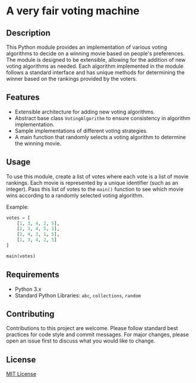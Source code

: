 # A very fair voting machine

## Description
This Python module provides an implementation of various voting algorithms to decide on a winning movie based on people's preferences. The module is designed to be extensible, allowing for the addition of new voting algorithms as needed. Each algorithm implemented in the module follows a standard interface and has unique methods for determining the winner based on the rankings provided by the voters.

## Features
- Extensible architecture for adding new voting algorithms.
- Abstract base class `VotingAlgorithm` to ensure consistency in algorithm implementation.
- Sample implementations of different voting strategies.
- A main function that randomly selects a voting algorithm to determine the winning movie.

## Usage
To use this module, create a list of votes where each vote is a list of movie rankings. Each movie is represented by a unique identifier (such as an integer). Pass this list of votes to the `main()` function to see which movie wins according to a randomly selected voting algorithm.

Example:
```python
votes = [
    [1, 3, 4, 2, 5],
    [2, 3, 4, 5, 1],
    [2, 4, 3, 1, 5],
    [1, 3, 4, 2, 5]
]

main(votes)
```

## Requirements
- Python 3.x
- Standard Python Libraries: `abc`, `collections`, `random`

## Contributing
Contributions to this project are welcome. Please follow standard best practices for code style and commit messages. For major changes, please open an issue first to discuss what you would like to change.

## License
[MIT License](https://opensource.org/licenses/MIT)
